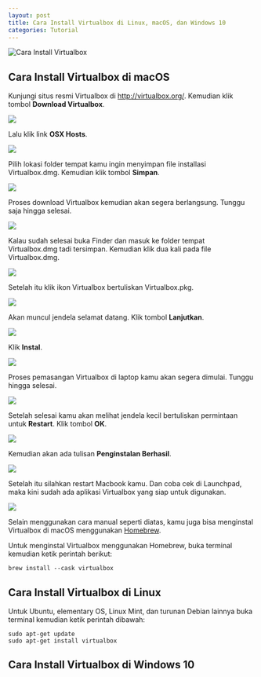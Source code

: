 ```yaml
---
layout: post
title: Cara Install Virtualbox di Linux, macOS, dan Windows 10
categories: Tutorial
---
```


![Cara Install Virtualbox](/images/pengertian-virtualbox.webp)

## Cara Install Virtualbox di macOS

Kunjungi situs resmi Virtualbox di http://virtualbox.org/. Kemudian klik tombol **Download Virtualbox**.

![](/images/cara-install-virtualbox/macos/cara-install-virtualbox-di-macos-1.webp)

Lalu klik link **OSX Hosts**.

![](/images/cara-install-virtualbox/macos/cara-install-virtualbox-di-macos-2.webp)

Pilih lokasi folder tempat kamu ingin menyimpan file installasi Virtualbox.dmg. Kemudian klik tombol **Simpan**.

![](/images/cara-install-virtualbox/macos/cara-install-virtualbox-di-macos-3.webp)

Proses download Virtualbox kemudian akan segera berlangsung. Tunggu saja hingga selesai.

![](/images/cara-install-virtualbox/macos/cara-install-virtualbox-di-macos-4.webp)

Kalau sudah selesai buka Finder dan masuk ke folder tempat Virtualbox.dmg tadi tersimpan. Kemudian klik dua kali pada file Virtualbox.dmg.

![](/images/cara-install-virtualbox/macos/cara-install-virtualbox-di-macos-5.webp)

Setelah itu klik ikon Virtualbox bertuliskan Virtualbox.pkg.

![](/images/cara-install-virtualbox/macos/cara-install-virtualbox-di-macos-6.webp)

Akan muncul jendela selamat datang. Klik tombol **Lanjutkan**.

![](/images/cara-install-virtualbox/macos/cara-install-virtualbox-di-macos-7.webp)

Klik **Instal**.

![](/images/cara-install-virtualbox/macos/cara-install-virtualbox-di-macos-8.webp)

Proses pemasangan Virtualbox di laptop kamu akan segera dimulai. Tunggu hingga selesai.

![](/images/cara-install-virtualbox/macos/cara-install-virtualbox-di-macos-9.webp)

Setelah selesai kamu akan melihat jendela kecil bertuliskan permintaan untuk **Restart**. Klik tombol **OK**.

![](/images/cara-install-virtualbox/macos/cara-install-virtualbox-di-macos-10.webp)

Kemudian akan ada tulisan **Penginstalan Berhasil**.

![](/images/cara-install-virtualbox/macos/cara-install-virtualbox-di-macos-11.webp)

Setelah itu silahkan restart Macbook kamu. Dan coba cek di Launchpad, maka kini sudah ada aplikasi Virtualbox yang siap untuk digunakan.

![](/images/cara-install-virtualbox/macos/cara-install-virtualbox-di-macos-12.webp)

Selain menggunakan cara manual seperti diatas, kamu juga bisa menginstal Virtualbox di macOS menggunakan [Homebrew](https://brew.sh/).

Untuk menginstal Virtualbox menggunakan Homebrew, buka terminal kemudian ketik perintah berikut:

```
brew install --cask virtualbox
```

## Cara Install Virtualbox di Linux

Untuk Ubuntu, elementary OS, Linux Mint, dan turunan Debian lainnya buka terminal kemudian ketik perintah dibawah:
```
sudo apt-get update
sudo apt-get install virtualbox
```

## Cara Install Virtualbox di Windows 10

